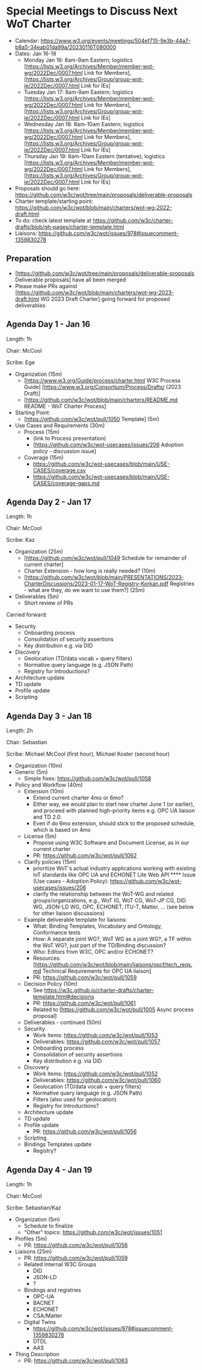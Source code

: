 # Special Meetings to Discuss Next WoT Charter
* Calendar: https://www.w3.org/events/meetings/504ef715-9e3b-44a7-b8a5-34eab01da99a/20230116T080000
* Dates: Jan 16-18
    - Monday Jan 16: 8am-9am Eastern; logistics [https://lists.w3.org/Archives/Member/member-wot-wg/2022Dec/0007.html Link for Members], [https://lists.w3.org/Archives/Group/group-wot-ie/2022Dec/0007.html Link for IEs]
    - Tuesday Jan 17: 8am-9am Eastern; logistics [https://lists.w3.org/Archives/Member/member-wot-wg/2022Dec/0007.html Link for Members], [https://lists.w3.org/Archives/Group/group-wot-ie/2022Dec/0007.html Link for IEs]
    - Wednesday Jan 18: 8am-10am Eastern; logistics [https://lists.w3.org/Archives/Member/member-wot-wg/2022Dec/0007.html Link for Members], [https://lists.w3.org/Archives/Group/group-wot-ie/2022Dec/0007.html Link for IEs]
    - Thursday Jan 19: 8am-10am Eastern (tentative); logistics [https://lists.w3.org/Archives/Member/member-wot-wg/2022Dec/0007.html Link for Members], [https://lists.w3.org/Archives/Group/group-wot-ie/2022Dec/0007.html Link for IEs]
* Proposals should go here: https://github.com/w3c/wot/tree/main/proposals/deliverable-proposals
* Charter template/starting point: https://github.com/w3c/wot/blob/main/charters/wot-wg-2022-draft.html
* To do: check latest template at https://github.com/w3c/charter-drafts/blob/gh-pages/charter-template.html
* Liaisons: https://github.com/w3c/wot/issues/978#issuecomment-1359830278

## Preparation 
* [https://github.com/w3c/wot/tree/main/proposals/deliverable-proposals Deliverable proposals] have all been merged
* Please make PRs against [https://github.com/w3c/wot/blob/main/charters/wot-wg-2023-draft.html WG 2023 Draft Charter] going forward for proposed deliverables

## Agenda Day 1 - Jan 16 
Length: 1h

Chair: McCool

Scribe: Ege

* Organization (15m)
    - [https://www.w3.org/Guide/process/charter.html W3C Process Guide] [https://www.w3.org/Consortium/Process/Drafts/ (2023 Draft)]
    - [https://github.com/w3c/wot/blob/main/charters/README.md README - WoT Charter Process]
* Starting Point:
    - [https://github.com/w3c/wot/pull/1050 Template] (5m)
* Use Cases and Requirements (30m)
    - Process (15m)
        * (link to Process presentation) 
        * [https://github.com/w3c/wot-usecases/issues/206 Adoption policy - discussion issue]
    - Coverage (15m)
        * https://github.com/w3c/wot-usecases/blob/main/USE-CASES/coverage.csv
        * https://github.com/w3c/wot-usecases/blob/main/USE-CASES/coverage-gaps.md

## Agenda Day 2 - Jan 17 
Length: 1h

Chair: McCool

Scribe: Kaz

* Organization (25m)
    - [https://github.com/w3c/wot/pull/1049 Schedule for remainder of current charter]
    - Charter Extension - how long is really needed? (10m)
    - [https://github.com/w3c/wot/blob/main/PRESENTATIONS/2023-CharterDiscussions/2023-01-17-WoT-Registry-Korkan.pdf Registries - what are they, do we want to use them?] (25m)
* Deliverables (5m)
    - Short review of PRs

Carried forward:
* Security
    - Onboarding process
    - Consolidation of security assertions
    - Key distribution e.g. via DID
* Discovery
    - Geolocation (TD/data vocab + query filters)
    - Normative query language (e.g. JSON Path)
    - Registry for Introductions?
* Architecture update
* TD update
* Profile update
* Scripting

## Agenda Day 3 - Jan 18 
Length: 2h

Chair: Sebastian

Scribe: Michael McCool (first hour), Michael Koster (second hour)

* Organization (10m)
* Generic (5m)
    - Simple fixes: https://github.com/w3c/wot/pull/1058
* Policy and Workflow (40m)
    - Extension (10m) 
        * Extend current charter 4mo or 6mo?
        * Either way, we would plan to start new charter June 1 (or earlier), and proceed with planned high-priority items e.g. OPC UA liaison and TD 2.0.
        * Even if do 6mo extension, should stick to the proposed schedule, which is based on 4mo
    - License (5m)
        * Propose using W3C Software and Document License, as in our current charter
        * PR: https://github.com/w3c/wot/pull/1062
    - Clarify policies (15m)
        * prioritize WoT's actual industry applications working with existing IoT standards like OPC UA and ECHONET Lite Web API
**** Issue (Use cases - Adoption Policy): https://github.com/w3c/wot-usecases/issues/206
        * clarify the relationship between the WoT-WG and related groups/organizations, e.g., WoT IG, WoT CG, WoT-JP CG, DID WG, JSON-LD WG, OPC, ECHONET, ITU-T, Matter, ... (see below for other liaison discussions)
    - Example deliverable template for liaisons:
        * What: Binding Templates, Vocabulary and Ontology, Conformance tests
        * How: A separate joint WG?, WoT WG as a joint WG?, a TF within the WoT WG?, just part of the TD/Binding discussion?
        * Who: Editors from W3C, OPC and/or ECHONET?
        * Resources: [https://github.com/w3c/wot/blob/main/liaisons/opcf/tech_reqs.md Technical Requirements for OPC UA liaison]
        * PR: https://github.com/w3c/wot/pull/1059
    - Decision Policy (10m)
        * See https://w3c.github.io/charter-drafts/charter-template.html#decisions
        * PR: https://github.com/w3c/wot/pull/1061
        * Related to [https://github.com/w3c/wot/pull/1005 Async process proposal]
    - Deliverables - continued (50m)
    - Security
        * Work items: https://github.com/w3c/wot/pull/1053
        * Deliverables: https://github.com/w3c/wot/pull/1057
        * Onboarding process
        * Consolidation of security assertions
        * Key distribution e.g. via DID
    - Discovery
        * Work items: https://github.com/w3c/wot/pull/1052
        * Deliverables: https://github.com/w3c/wot/pull/1060
        * Geolocation (TD/data vocab + query filters)
        * Normative query language (e.g. JSON Path)
        * Filters (also used for geolocation)
        * Registry for Introductions?
    - Architecture update
    - TD update
    - Profile update
        * PR: https://github.com/w3c/wot/pull/1056
    - Scripting
    - Bindings Templates update
        * Registry?

## Agenda Day 4 - Jan 19 
Length: 1h

Chair: McCool

Scribe: Sebastian/Kaz

* Organization (5m)
    - Schedule to finalize
    - "Other" topics: https://github.com/w3c/wot/issues/1051
* Profiles (5m)
    - PR: https://github.com/w3c/wot/pull/1056
* Liaisons (25m)
    - PR: https://github.com/w3c/wot/pull/1059
    - Related Internal W3C Groups
        * DID
        * JSON-LD
        * ?
    - Bindings and registries
        * OPC-UA
        * BACNET
        * ECHONET
        * CSA/Matter
    - Digital Twins
        * https://github.com/w3c/wot/issues/978#issuecomment-1359830278
        * DTDL
        * AAS
* Thing Description
    - PR: https://github.com/w3c/wot/pull/1063
